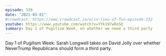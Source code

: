 ```yaml
---
episode: 339
date: "2021-03-01"
#crowdcast: https://www.crowdcast.io/e/in-lieu-of-fun-episode-232
youtube: https://www.youtube.com/watch?v=YYk197wRoSQ
summary: Day 1 of Pugilism Week, on whether we need a third party
---
```

Day 1 of Pugilism Week: Sarah Longwell takes on David Jolly over whether
NeverTrump Republicans should form a third party.
